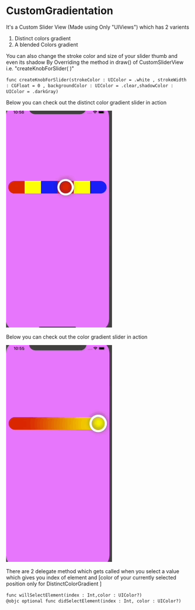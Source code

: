 # CustomGradientation

It's a Custom Slider View (Made using Only "UIViews") which has 2 varients
1) Distinct colors gradient
2) A blended Colors gradient

You can also change the stroke color and size of your slider thumb and even its shadow 
By Overriding the method in draw() of CustomSliderView    i.e.  "createKnobForSlider( )"

    func createKnobForSlider(strokeColor : UIColor = .white , strokeWidth : CGFloat = 0 , backgroundColor : UIColor = .clear,shadowColor : UIColor = .darkGray)
    
    
Below you can check out the distinct color gradient slider in action

![](DistinctColorGradient.gif)

Below you can check out the  color gradient slider in action

![](GradientColorSlider.gif)



There are 2 delegate method which gets called when you select a value which gives you index of element  and [color of your currently selected position only for DistinctColorGradient  ] 

    func willSelectElement(index : Int,color : UIColor?)
    @objc optional func didSelectElement(index : Int, color : UIColor?)

